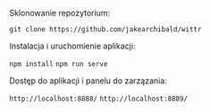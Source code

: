 Sklonowanie repozytorium:

`git clone https://github.com/jakearchibald/wittr`

Instalacja i uruchomienie aplikacji:

`npm install`
`npm run serve`

Dostęp do aplikacji i panelu do zarzązania:

`http://localhost:8888/`
`http://localhost:8889/`
